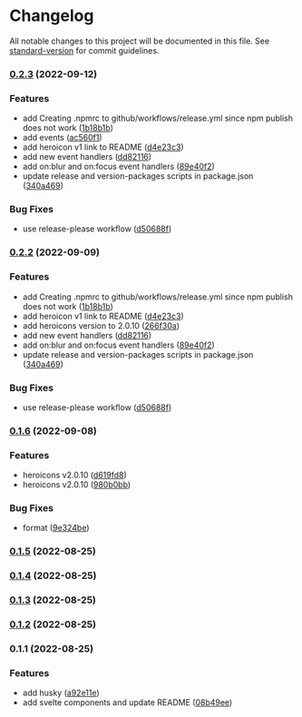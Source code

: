 # Changelog

All notable changes to this project will be documented in this file. See [standard-version](https://github.com/conventional-changelog/standard-version) for commit guidelines.

### [0.2.3](https://github.com/shinokada/svelte-heros-v2/compare/v0.2.1...v0.2.3) (2022-09-12)

### Features

- add Creating .npmrc to github/workflows/release.yml since npm publish does not work ([1b18b1b](https://github.com/shinokada/svelte-heros-v2/commit/1b18b1bf46414065f6ee00b62da2ebd9ad6a9faf))
- add events ([ac560f1](https://github.com/shinokada/svelte-heros-v2/commit/ac560f1f27384a57f2049a27cf1f9486813a645e))
- add heroicon v1 link to README ([d4e23c3](https://github.com/shinokada/svelte-heros-v2/commit/d4e23c3326aaad197d0b7ddf618f2d2d6fea8144))
- add new event handlers ([dd82116](https://github.com/shinokada/svelte-heros-v2/commit/dd82116de0906589f051293e8f9b533f295221c5))
- add on:blur and on:focus event handlers ([89e40f2](https://github.com/shinokada/svelte-heros-v2/commit/89e40f221829164079a7a0c890e305ac7bfef3f8))
- update release and version-packages scripts in package.json ([340a469](https://github.com/shinokada/svelte-heros-v2/commit/340a46973dc94c8dac9a4d0278e57b6786e93e38))

### Bug Fixes

- use release-please workflow ([d50688f](https://github.com/shinokada/svelte-heros-v2/commit/d50688f67a1809f08e5693e2a29f948cbb38b50a))

### [0.2.2](https://github.com/shinokada/svelte-heros-v2/compare/v0.1.6...v0.2.2) (2022-09-09)

### Features

- add Creating .npmrc to github/workflows/release.yml since npm publish does not work ([1b18b1b](https://github.com/shinokada/svelte-heros-v2/commit/1b18b1bf46414065f6ee00b62da2ebd9ad6a9faf))
- add heroicon v1 link to README ([d4e23c3](https://github.com/shinokada/svelte-heros-v2/commit/d4e23c3326aaad197d0b7ddf618f2d2d6fea8144))
- add heroicons version to 2.0.10 ([266f30a](https://github.com/shinokada/svelte-heros-v2/commit/266f30a0242a0c1435d5d0a0cf9caa696eea0c8e))
- add new event handlers ([dd82116](https://github.com/shinokada/svelte-heros-v2/commit/dd82116de0906589f051293e8f9b533f295221c5))
- add on:blur and on:focus event handlers ([89e40f2](https://github.com/shinokada/svelte-heros-v2/commit/89e40f221829164079a7a0c890e305ac7bfef3f8))
- update release and version-packages scripts in package.json ([340a469](https://github.com/shinokada/svelte-heros-v2/commit/340a46973dc94c8dac9a4d0278e57b6786e93e38))

### Bug Fixes

- use release-please workflow ([d50688f](https://github.com/shinokada/svelte-heros-v2/commit/d50688f67a1809f08e5693e2a29f948cbb38b50a))

### [0.1.6](https://github.com/shinokada/svelte-heros-v2/compare/v0.1.5...v0.1.6) (2022-09-08)

### Features

- heroicons v2.0.10 ([d619fd8](https://github.com/shinokada/svelte-heros-v2/commit/d619fd8edfb59a0dab77b69488159f15b221d32b))
- heroicons v2.0.10 ([980b0bb](https://github.com/shinokada/svelte-heros-v2/commit/980b0bbcaf17868af5865345b89773812ff47fcd))

### Bug Fixes

- format ([9e324be](https://github.com/shinokada/svelte-heros-v2/commit/9e324bea69d1afc862f3cbb110ad150b8e93f6c3))

### [0.1.5](https://github.com/shinokada/svelte-heros-v2/compare/v0.1.4...v0.1.5) (2022-08-25)

### [0.1.4](https://github.com/shinokada/svelte-heros-v2/compare/v0.1.3...v0.1.4) (2022-08-25)

### [0.1.3](https://github.com/shinokada/svelte-heros-v2/compare/v0.1.2...v0.1.3) (2022-08-25)

### [0.1.2](https://github.com/shinokada/svelte-heros-v2/compare/v0.1.1...v0.1.2) (2022-08-25)

### 0.1.1 (2022-08-25)

### Features

- add husky ([a92e11e](https://github.com/shinokada/svelte-heros-v2/commit/a92e11e45908aa36cf95a84b01905146b40e0a62))
- add svelte components and update README ([08b49ee](https://github.com/shinokada/svelte-heros-v2/commit/08b49ee4c56b03ec169a7ff643922905f30f3d72))
